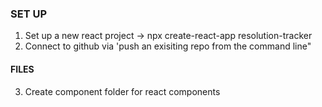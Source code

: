 ### SET UP

1. Set up a new react project -> npx create-react-app resolution-tracker
2. Connect to github via 'push an exisiting repo from the command line"

#### FILES

3. Create component folder for react components
